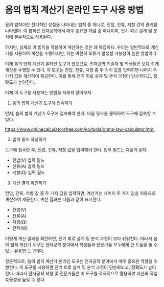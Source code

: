옴의 법칙 계산기 온라인 도구 사용 방법
======================

옴의 법칙이란 전기적인 성질을 나타내는 법칙 중 하나로, 전압, 전류, 저항 간의 관계를 나타낸다. 이 법칙은 전자공학에서 매우 중요한 개념 중 하나이며, 전기 회로 설계 및 분석에 필수적으로 사용된다.

하지만, 실제로 이 법칙을 적용하여 계산하는 것은 꽤 복잡하다. 우리는 일반적으로 계산기를 사용하여 계산을 수행하지만, 이는 여전히 오류가 발생할 가능성이 높은 방법이다.

이제 옴의 법칙 계산기 온라인 도구가 있으므로, 전자공학 기술자 및 학생들은 보다 쉽게 계산을 수행할 수 있다. 이 도구는 전압, 전류, 저항 중 두 가지 값을 입력하면 나머지 두 가지 값을 계산하여 제공한다. 이를 통해 전기 회로 설계 및 분석 과정이 단순화되고, 정확도가 높아진다.

이제 이 도구를 사용하는 방법을 자세히 알아보자.

1. 옴의 법칙 계산기 도구에 접속하기

먼저, 옴의 법칙 계산기 도구에 접속해야 한다. 다음 링크를 클릭하여 도구에 접속할 수 있다.

<https://www.onlinecalculatorsfree.com/ko/tools/ohms-law-calculator.html>

2. 입력 필드 작성하기

도구에 접속한 후, 전압, 전류, 저항 값을 입력해야 한다. 입력 필드는 다음과 같다.

- 전압(V) 입력 필드
- 전류(A) 입력 필드
- 저항(Ω) 입력 필드

3. 계산 결과 확인하기

전압, 전류, 저항 값 중 두 가지 값을 입력하면, 계산기는 나머지 두 가지 값을 자동으로 계산하여 제공한다. 계산 결과는 다음과 같이 표시된다.

- 전압(V)
- 전류(A)
- 저항(Ω)
- 전력(W)

이렇게 계산 결과를 확인하면, 전기 회로 설계 및 분석 과정이 보다 쉬워진다. 따라서 옴의 법칙 계산기 도구는 전자공학 분야에서 학생들과 전문가들 모두에게 큰 도움을 줄 수 있는 유용한 도구이다.

결론적으로, 옴의 법칙 계산기 온라인 도구는 전자공학 분야에서 매우 중요한 역할을 수행한다. 이 도구를 사용하면 전기 회로 설계 및 분석 과정이 단순화되고, 정확도가 높아진다. 따라서 전자공학 학생 및 전문가들은 이 도구를 적극적으로 활용하여 자신의 작업 효율성을 높일 수 있다.